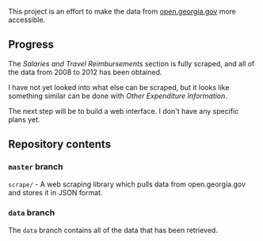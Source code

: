 This project is an effort to make the data from
[open.georgia.gov](http://www.open.georgia.gov/)
more accessible.

## Progress

The _Salaries and Travel Reimbursements_ section is fully scraped,
and all of the data from 2008 to 2012 has been obtained.

I have not yet looked into what else can be scraped, but it looks like
something similar can be done with _Other Expenditure Information_.

The next step will be to build a web interface.
I don't have any specific plans yet.

## Repository contents

### `master` branch

`scrape/` -
A web scraping library which pulls data from open.georgia.gov and stores it in JSON format.

### `data` branch

The `data` branch contains all of the data that has been retrieved.

